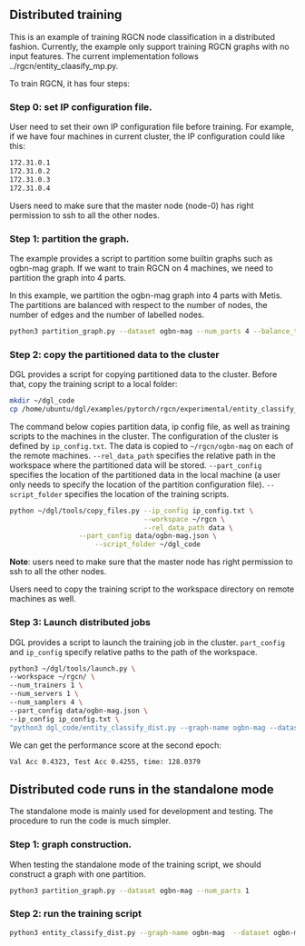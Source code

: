 ## Distributed training

This is an example of training RGCN node classification in a distributed fashion. Currently, the example only support training RGCN graphs with no input features. The current implementation follows ../rgcn/entity_claasify_mp.py.

To train RGCN, it has four steps:

### Step 0: set IP configuration file.

User need to set their own IP configuration file before training. For example, if we have four machines in current cluster, the IP configuration
could like this:

```bash
172.31.0.1
172.31.0.2
172.31.0.3
172.31.0.4
```

Users need to make sure that the master node (node-0) has right permission to ssh to all the other nodes.

### Step 1: partition the graph.

The example provides a script to partition some builtin graphs such as ogbn-mag graph.
If we want to train RGCN on 4 machines, we need to partition the graph into 4 parts.

In this example, we partition the ogbn-mag graph into 4 parts with Metis. The partitions are balanced with respect to
the number of nodes, the number of edges and the number of labelled nodes.
```bash
python3 partition_graph.py --dataset ogbn-mag --num_parts 4 --balance_train --balance_edges
```

### Step 2: copy the partitioned data to the cluster
DGL provides a script for copying partitioned data to the cluster. Before that, copy the training script to a local folder:


```bash
mkdir ~/dgl_code
cp /home/ubuntu/dgl/examples/pytorch/rgcn/experimental/entity_classify_dist.py ~/dgl_code
```



The command below copies partition data, ip config file, as well as training scripts to the machines in the cluster.
The configuration of the cluster is defined by `ip_config.txt`.
The data is copied to `~/rgcn/ogbn-mag` on each of the remote machines.
`--rel_data_path` specifies the relative path in the workspace where the partitioned data will be stored.
`--part_config` specifies the location of the partitioned data in the local machine (a user only needs to specify
the location of the partition configuration file). `--script_folder` specifies the location of the training scripts.
```bash
python ~/dgl/tools/copy_files.py --ip_config ip_config.txt \
                                 --workspace ~/rgcn \
                                 --rel_data_path data \
				 --part_config data/ogbn-mag.json \
			         --script_folder ~/dgl_code
```

**Note**: users need to make sure that the master node has right permission to ssh to all the other nodes.

Users need to copy the training script to the workspace directory on remote machines as well.

### Step 3: Launch distributed jobs

DGL provides a script to launch the training job in the cluster. `part_config` and `ip_config`
specify relative paths to the path of the workspace.

```bash
python3 ~/dgl/tools/launch.py \
--workspace ~/rgcn/ \
--num_trainers 1 \
--num_servers 1 \
--num_samplers 4 \
--part_config data/ogbn-mag.json \
--ip_config ip_config.txt \
"python3 dgl_code/entity_classify_dist.py --graph-name ogbn-mag --dataset ogbn-mag --fanout='25,25' --batch-size 512  --n-hidden 64 --lr 0.01 --eval-batch-size 16  --low-mem --dropout 0.5 --use-self-loop --n-bases 2 --n-epochs 3 --layer-norm --ip-config ip_config.txt  --num-workers 4 --num-servers 1 --sparse-embedding  --sparse-lr 0.06"
```

We can get the performance score at the second epoch:
```
Val Acc 0.4323, Test Acc 0.4255, time: 128.0379
```

## Distributed code runs in the standalone mode

The standalone mode is mainly used for development and testing. The procedure to run the code is much simpler.

### Step 1: graph construction.
When testing the standalone mode of the training script, we should construct a graph with one partition.
```bash
python3 partition_graph.py --dataset ogbn-mag --num_parts 1
```

### Step 2: run the training script
```bash
python3 entity_classify_dist.py --graph-name ogbn-mag  --dataset ogbn-mag --fanout='25,25' --batch-size 256 --n-hidden 64 --lr 0.01 --eval-batch-size 8 --low-mem --dropout 0.5 --use-self-loop --n-bases 2 --n-epochs 3 --layer-norm --ip-config ip_config.txt --conf-path 'data/ogbn-mag.json' --standalone
```

